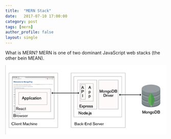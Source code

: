 ```yaml
---
title:  "MERN Stack"
date:   2017-07-10 17:00:00
category: post
tags: [mern] 
author_profile: false
layout: single
---
```


What is MERN? MERN is one of two dominant JavaScript web stacks (the other bein MEAN).

<img src="../assets/images/mern.png" alt="mern">
